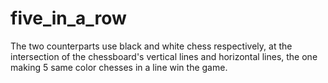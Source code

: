 # five_in_a_row
The two counterparts use black and white chess respectively, at the intersection of the chessboard's vertical lines and horizontal lines, the one making 5 same color chesses in a line win the game.
